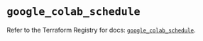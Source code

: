 # `google_colab_schedule`

Refer to the Terraform Registry for docs: [`google_colab_schedule`](https://registry.terraform.io/providers/hashicorp/google-beta/6.43.0/docs/resources/google_colab_schedule).
